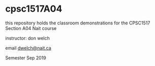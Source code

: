 # cpsc1517A04
this repository holds the classroom demonstrations for the CPSC1517 Section A04 Nait course

instructor: don welch

email dwelch@nait.ca

Semester Sep 2019
